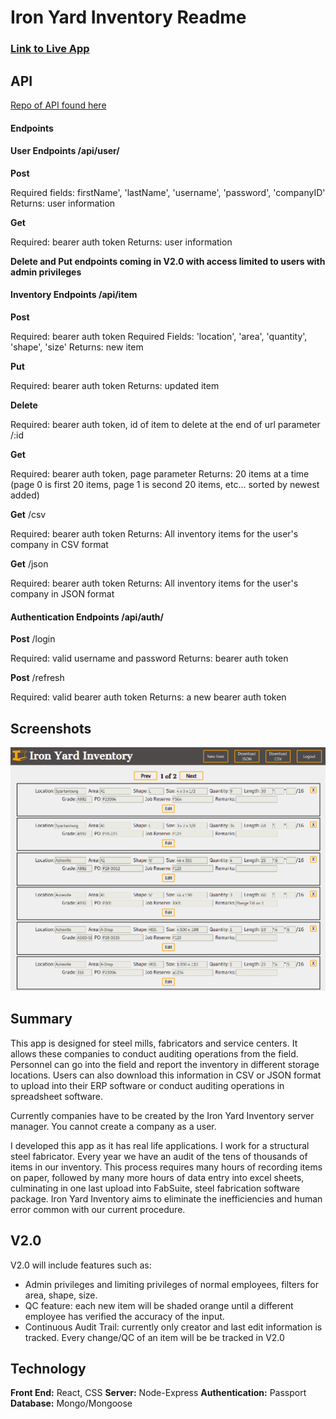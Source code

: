 # Iron Yard Inventory Readme

### [Link to Live App](https://still-plains-53964.herokuapp.com/)

## API 
[Repo of API found here](https://github.com/watkins-tim/Iron-Yard-Inventory-Server)

#### Endpoints

#### User Endpoints /api/user/

**Post**

  Required fields: firstName', 'lastName', 'username', 'password', 'companyID'
  Returns: user information

**Get**

  Required: bearer auth token
  Returns: user information
 
 **Delete and Put endpoints coming in V2.0 with access limited to users with admin privileges**
 
#### Inventory Endpoints /api/item

**Post**

  Required: bearer auth token
  Required Fields: 'location', 'area', 'quantity', 'shape', 'size'
  Returns: new item
  
  
**Put**

Required: bearer auth token
Returns: updated item


**Delete**

Required: bearer auth token, id of item to delete at the end of url parameter /:id


**Get**

Required: bearer auth token, page parameter
Returns: 20 items at a time (page 0 is first 20 items, page 1 is second 20 items, etc... sorted by newest added)


**Get** /csv

Required: bearer auth token
Returns: All inventory items for the user's company in CSV format


**Get** /json

Required: bearer auth token
Returns: All inventory items for the user's company in JSON format

#### Authentication Endpoints /api/auth/

**Post** /login

Required: valid username and password
Returns: bearer auth token


**Post** /refresh

Required: valid bearer auth token
Returns: a new bearer auth token


## Screenshots

![Dashboard page example](src/images/dash-example.png)


## Summary

This app is designed for steel mills, fabricators and service centers.  It allows these companies to conduct auditing operations from the field.  Personnel can go into the field and report the inventory in different storage locations.  Users can also download this information in CSV or JSON format to upload into their ERP software or conduct auditing operations in spreadsheet software.

Currently companies have to be created by the Iron Yard Inventory server manager. You cannot create a company as a user. 

I developed this app as it has real life applications.  I work for a structural steel fabricator.  Every year we have an audit of the tens of thousands of items in our inventory.  This process requires many hours of recording items on paper, followed by many more hours of data entry into excel sheets, culminating in one last upload into FabSuite, steel fabrication software package.  Iron Yard Inventory aims to eliminate the inefficiencies and human error common with our current procedure. 

## **V2.0**

V2.0 will include features such as: 

* Admin privileges and limiting privileges of normal employees, filters for area, shape, size. 
* QC feature: each new item will be shaded orange until a different employee has verified the accuracy of the input.
* Continuous Audit Trail: currently only creator and last edit information is tracked. Every change/QC of an item will be be tracked in V2.0


## Technology

**Front End:** React, CSS
**Server:** Node-Express
**Authentication:** Passport
**Database:** Mongo/Mongoose

